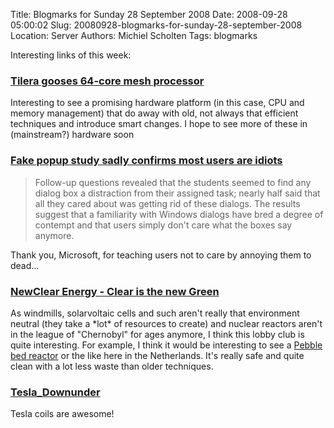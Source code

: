 Title: Blogmarks for Sunday 28 September 2008
Date: 2008-09-28 05:00:02
Slug: 20080928-blogmarks-for-sunday-28-september-2008
Location: Server
Authors: Michiel Scholten
Tags: blogmarks

<p>Interesting links of this week:</p>
<h3><a href="http://www.theregister.co.uk/2008/09/23/tilera_cpu_upgrade/">Tilera gooses 64-core mesh processor</a></h3>
<p>Interesting to see a promising hardware platform (in this case, CPU and memory management) that do away with old, not always that efficient techniques and introduce smart changes. I hope to see more of these in (mainstream?) hardware soon</p>
<h3><a href="http://arstechnica.com/news.ars/post/20080923-study-confirms-users-are-idiots.html">Fake popup study sadly confirms most users are idiots</a></h3>
<blockquote><p>Follow-up questions revealed that the students seemed to find any dialog box a distraction from their assigned task; nearly half said that all they cared about was getting rid of these dialogs. The results suggest that a familiarity with Windows dialogs have bred a degree of contempt and that users simply don't care what the boxes say anymore.</p></blockquote>

<p>Thank you, Microsoft, for teaching users not to care by annoying them to dead...</p>
<h3><a href="http://www.newclearpower.eu/">NewClear Energy - Clear is the new Green</a></h3>
<p>As windmills, solarvoltaic cells and such aren't really that environment neutral (they take a *lot* of resources to create) and nuclear reactors aren't in the league of "Chernobyl" for ages anymore, I think this lobby club is quite interesting. For example, I think it would be interesting to see a <a href="http://en.wikipedia.org/wiki/Pebble_bed_reactor">Pebble bed reactor</a> or the like here in the Netherlands. It's really safe and quite clean with a lot less waste than older techniques.</p>
<h3><a href="http://tesladownunder.com/">Tesla_Downunder</a></h3>
<p>Tesla coils are awesome!</p>
